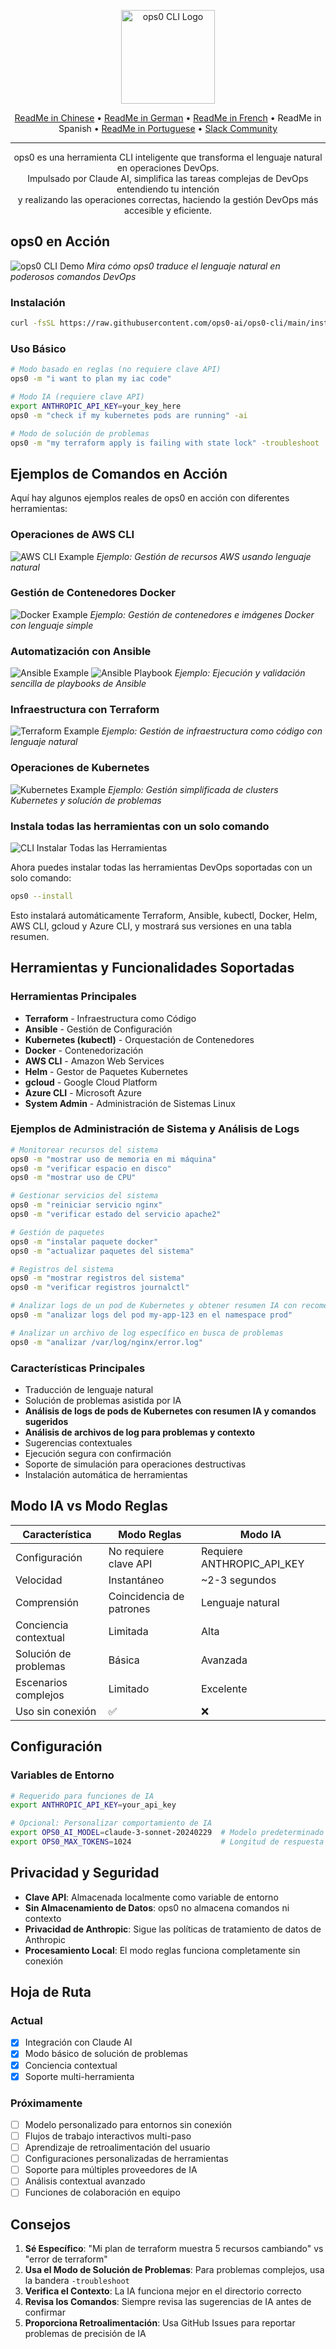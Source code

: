 <p align="center">
  <img src="assets/logo.jpg" alt="ops0 CLI Logo" width="150">
</p>

<p align="center">
  <a href="./README.zh-CN.md">ReadMe in Chinese</a> • 
  <a href="./README.de.md">ReadMe in German</a> • 
  <a href="./README.fr.md">ReadMe in French</a> • 
  ReadMe in Spanish • 
  <a href="./README.pt-BR.md">ReadMe in Portuguese</a> • 
  <a href="https://join.slack.com/t/ops0/shared_invite/zt-37akwqb1v-BvfK7AioDlRhje94UN2tkw">Slack Community</a>
</p>

---

<p align="center">
ops0 es una herramienta CLI inteligente que transforma el lenguaje natural en operaciones DevOps.<br>
Impulsado por Claude AI, simplifica las tareas complejas de DevOps entendiendo tu intención<br>
y realizando las operaciones correctas, haciendo la gestión DevOps más accesible y eficiente.
</p>

## ops0 en Acción

![ops0 CLI Demo](assets/ops0cli.gif)
*Mira cómo ops0 traduce el lenguaje natural en poderosos comandos DevOps*

### Instalación
```bash
curl -fsSL https://raw.githubusercontent.com/ops0-ai/ops0-cli/main/install.sh | bash
```

### Uso Básico
```bash
# Modo basado en reglas (no requiere clave API)
ops0 -m "i want to plan my iac code"

# Modo IA (requiere clave API)
export ANTHROPIC_API_KEY=your_key_here
ops0 -m "check if my kubernetes pods are running" -ai

# Modo de solución de problemas
ops0 -m "my terraform apply is failing with state lock" -troubleshoot
```

## Ejemplos de Comandos en Acción

Aquí hay algunos ejemplos reales de ops0 en acción con diferentes herramientas:

### Operaciones de AWS CLI
![AWS CLI Example](assets/aws.png)
*Ejemplo: Gestión de recursos AWS usando lenguaje natural*

### Gestión de Contenedores Docker
![Docker Example](assets/docker.png)
*Ejemplo: Gestión de contenedores e imágenes Docker con lenguaje simple*

### Automatización con Ansible
![Ansible Example](assets/ansible.png)
![Ansible Playbook](assets/ansible-playbook.png)
*Ejemplo: Ejecución y validación sencilla de playbooks de Ansible*

### Infraestructura con Terraform
![Terraform Example](assets/terraform.png)
*Ejemplo: Gestión de infraestructura como código con lenguaje natural*

### Operaciones de Kubernetes
![Kubernetes Example](assets/kubernetes.png)
*Ejemplo: Gestión simplificada de clusters Kubernetes y solución de problemas*

### Instala todas las herramientas con un solo comando

![CLI Instalar Todas las Herramientas](assets/cli-install.png)

Ahora puedes instalar todas las herramientas DevOps soportadas con un solo comando:

```bash
ops0 --install
```

Esto instalará automáticamente Terraform, Ansible, kubectl, Docker, Helm, AWS CLI, gcloud y Azure CLI, y mostrará sus versiones en una tabla resumen.

## Herramientas y Funcionalidades Soportadas

### Herramientas Principales
- **Terraform** - Infraestructura como Código
- **Ansible** - Gestión de Configuración
- **Kubernetes (kubectl)** - Orquestación de Contenedores
- **Docker** - Contenedorización
- **AWS CLI** - Amazon Web Services
- **Helm** - Gestor de Paquetes Kubernetes
- **gcloud** - Google Cloud Platform
- **Azure CLI** - Microsoft Azure
- **System Admin** - Administración de Sistemas Linux

### Ejemplos de Administración de Sistema y Análisis de Logs
```bash
# Monitorear recursos del sistema
ops0 -m "mostrar uso de memoria en mi máquina"
ops0 -m "verificar espacio en disco"
ops0 -m "mostrar uso de CPU"

# Gestionar servicios del sistema
ops0 -m "reiniciar servicio nginx"
ops0 -m "verificar estado del servicio apache2"

# Gestión de paquetes
ops0 -m "instalar paquete docker"
ops0 -m "actualizar paquetes del sistema"

# Registros del sistema
ops0 -m "mostrar registros del sistema"
ops0 -m "verificar registros journalctl"

# Analizar logs de un pod de Kubernetes y obtener resumen IA con recomendaciones
ops0 -m "analizar logs del pod my-app-123 en el namespace prod"

# Analizar un archivo de log específico en busca de problemas
ops0 -m "analizar /var/log/nginx/error.log"
```

### Características Principales
- Traducción de lenguaje natural
- Solución de problemas asistida por IA
- **Análisis de logs de pods de Kubernetes con resumen IA y comandos sugeridos**
- **Análisis de archivos de log para problemas y contexto**
- Sugerencias contextuales
- Ejecución segura con confirmación
- Soporte de simulación para operaciones destructivas
- Instalación automática de herramientas

## Modo IA vs Modo Reglas

| Característica | Modo Reglas | Modo IA |
|---------|------------|---------|
| Configuración | No requiere clave API | Requiere ANTHROPIC_API_KEY |
| Velocidad | Instantáneo | ~2-3 segundos |
| Comprensión | Coincidencia de patrones | Lenguaje natural |
| Conciencia contextual | Limitada | Alta |
| Solución de problemas | Básica | Avanzada |
| Escenarios complejos | Limitado | Excelente |
| Uso sin conexión | ✅ | ❌ |

## Configuración

### Variables de Entorno
```bash
# Requerido para funciones de IA
export ANTHROPIC_API_KEY=your_api_key

# Opcional: Personalizar comportamiento de IA
export OPS0_AI_MODEL=claude-3-sonnet-20240229  # Modelo predeterminado
export OPS0_MAX_TOKENS=1024                    # Longitud de respuesta
```

## Privacidad y Seguridad

- **Clave API**: Almacenada localmente como variable de entorno
- **Sin Almacenamiento de Datos**: ops0 no almacena comandos ni contexto
- **Privacidad de Anthropic**: Sigue las políticas de tratamiento de datos de Anthropic
- **Procesamiento Local**: El modo reglas funciona completamente sin conexión

## Hoja de Ruta

### Actual
- [x] Integración con Claude AI
- [x] Modo básico de solución de problemas
- [x] Conciencia contextual
- [x] Soporte multi-herramienta

### Próximamente
- [ ] Modelo personalizado para entornos sin conexión
- [ ] Flujos de trabajo interactivos multi-paso
- [ ] Aprendizaje de retroalimentación del usuario
- [ ] Configuraciones personalizadas de herramientas
- [ ] Soporte para múltiples proveedores de IA
- [ ] Análisis contextual avanzado
- [ ] Funciones de colaboración en equipo

## Consejos

1. **Sé Específico**: "Mi plan de terraform muestra 5 recursos cambiando" vs "error de terraform"
2. **Usa el Modo de Solución de Problemas**: Para problemas complejos, usa la bandera `-troubleshoot`
3. **Verifica el Contexto**: La IA funciona mejor en el directorio correcto
4. **Revisa los Comandos**: Siempre revisa las sugerencias de IA antes de confirmar
5. **Proporciona Retroalimentación**: Usa GitHub Issues para reportar problemas de precisión de IA 